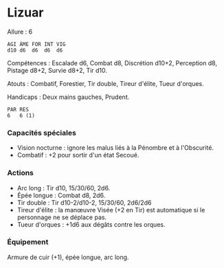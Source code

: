 # Lizuar

Allure : 6

	AGI	ÂME	FOR	INT	VIG
	d10	d6	d6	d6	d6

Compétences : Escalade d6, Combat d8, Discrétion d10+2, Perception d8, Pistage d8+2, Survie d8+2, Tir d10.

Atouts : Combatif, Forestier, Tir double, Tireur d'élite, Tueur d'orques.

Handicaps : Deux mains gauches, Prudent.

	PAR	RES
	6	6 (1)

### Capacités spéciales
- Vision nocturne : ignore les malus liés à la Pénombre et à l'Obscurité.
- Combatif : +2 pour sortir d'un état Secoué.

### Actions
- Arc long : Tir d10, 15/30/60, 2d6.
- Épée longue : Combat d8, 2d6.
- Tir double : Tir d10-2/d10-2, 15/30/60, 2d6/2d6
- Tireur d'élite : la manœuvre Visée (+2 en Tir) est automatique si le personnage ne se déplace pas.
- Tueur d'orques : +1d6 aux dégâts contre les orques.

### Équipement
Armure de cuir (+1), épée longue, arc long.
